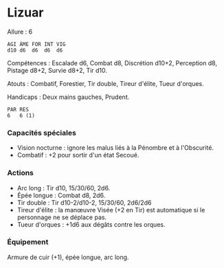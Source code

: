 # Lizuar

Allure : 6

	AGI	ÂME	FOR	INT	VIG
	d10	d6	d6	d6	d6

Compétences : Escalade d6, Combat d8, Discrétion d10+2, Perception d8, Pistage d8+2, Survie d8+2, Tir d10.

Atouts : Combatif, Forestier, Tir double, Tireur d'élite, Tueur d'orques.

Handicaps : Deux mains gauches, Prudent.

	PAR	RES
	6	6 (1)

### Capacités spéciales
- Vision nocturne : ignore les malus liés à la Pénombre et à l'Obscurité.
- Combatif : +2 pour sortir d'un état Secoué.

### Actions
- Arc long : Tir d10, 15/30/60, 2d6.
- Épée longue : Combat d8, 2d6.
- Tir double : Tir d10-2/d10-2, 15/30/60, 2d6/2d6
- Tireur d'élite : la manœuvre Visée (+2 en Tir) est automatique si le personnage ne se déplace pas.
- Tueur d'orques : +1d6 aux dégâts contre les orques.

### Équipement
Armure de cuir (+1), épée longue, arc long.
